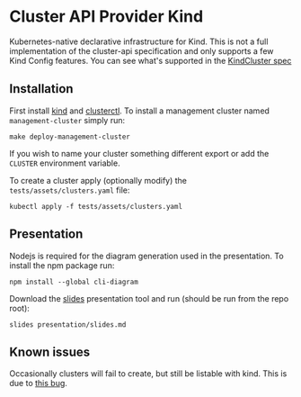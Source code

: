 # Cluster API Provider Kind

Kubernetes-native declarative infrastructure for Kind. This is not a full implementation of the cluster-api specification and only supports a few Kind Config features. You can see what's supported in the [KindCluster spec](api/v1alpha3/kindcluster_types.go)

## Installation

First install [kind](https://kind.sigs.k8s.io/docs/user/quick-start/#installation) and [clusterctl](https://cluster-api.sigs.k8s.io/user/quick-start.html#install-clusterctl).
To install a management cluster named `management-cluster` simply run:

```shell
make deploy-management-cluster
```

If you wish to name your cluster something different export or add the `CLUSTER` environment variable.

To create a cluster apply (optionally modify) the `tests/assets/clusters.yaml` file:

```shell
kubectl apply -f tests/assets/clusters.yaml
```

## Presentation

Nodejs is required for the diagram generation used in the presentation. To install the npm package run:

```shell
npm install --global cli-diagram
```

Download the [slides](https://github.com/maaslalani/slides#installation) presentation tool and run (should be run from the repo root):

```shell
slides presentation/slides.md
```
## Known issues

Occasionally clusters will fail to create, but still be listable with kind. This is due to [this bug](https://github.com/kubernetes-sigs/kind/issues/2530).
